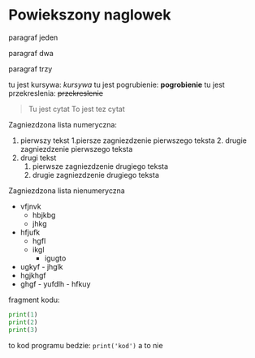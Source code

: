 # Powiekszony naglowek

paragraf jeden

paragraf dwa

paragraf trzy 

tu jest kursywa: *kursywa*
tu jest pogrubienie: **pogrobienie**
tu jest przekreslenia: ~~przekreslenie~~

>Tu jest cytat
>To jest tez cytat

Zagniezdzona lista numeryczna:
1. pierwszy tekst
	1.piersze zagniezdzenie pierwszego teksta
	2. drugie zagniezdzenie pierwszego teksta
2. drugi tekst
	1. pierwsze zagniezdzenie drugiego teksta
	2. drugie zagniezdzenie drugiego teksta


Zagniezdzona lista nienumeryczna
- vfjnvk
    - hbjkbg
    - jhkg
- hfjufk
    - hgfl
    - ikgl
        - igugto
- ugkyf
        - jhglk
- hgjkhgf
- ghgf
        - yufdlh
        - hfkuy


fragment kodu:
```py
print(1)
print(2)
print(3)
```


to kod programu bedzie: `print('kod')` a to nie


